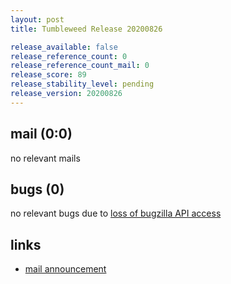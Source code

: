 ```yaml
---
layout: post
title: Tumbleweed Release 20200826

release_available: false
release_reference_count: 0
release_reference_count_mail: 0
release_score: 89
release_stability_level: pending
release_version: 20200826
---
```


## mail (0:0)

no relevant mails

## bugs (0)

<!--more-->

no relevant bugs due to [loss of bugzilla API access](https://bugzilla.opensuse.org/show_bug.cgi?id=1157722)



## links

- [mail announcement](https://lists.opensuse.org/opensuse-factory/2020-08/msg00324.html)
